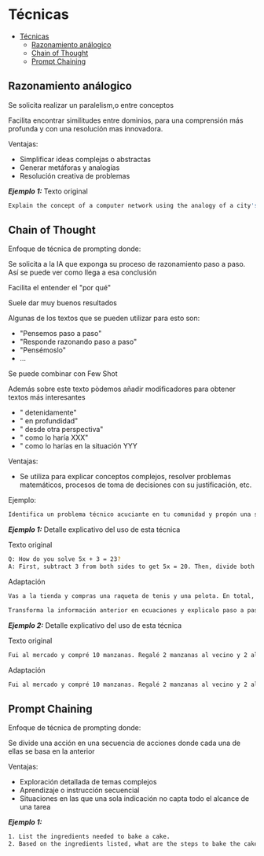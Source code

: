 # Técnicas

- [Técnicas](#técnicas)
  - [Razonamiento análogico](#razonamiento-análogico)
  - [Chain of Thought](#chain-of-thought)
  - [Prompt Chaining](#prompt-chaining)





## Razonamiento análogico

Se solicita realizar un paralelism,o entre conceptos

Facilita encontrar similitudes entre dominios, para una comprensión más profunda y con una resolución mas innovadora.

Ventajas:

* Simplificar ideas complejas o abstractas
* Generar metáforas y analogías
* Resolución creativa de problemas

***Ejemplo 1:*** Texto original

```bash
Explain the concept of a computer network using the analogy of a city's transportation system.
```





## Chain of Thought

Enfoque de técnica de prompting donde:

Se solicita a la IA que exponga su proceso de razonamiento paso a paso. Así se puede ver como llega a esa conclusión

Facilita el entender el "por qué"

Suele dar muy buenos resultados

Algunas de los textos que se pueden utilizar para esto son:

* "Pensemos paso a paso"
* "Responde razonando paso a paso"
* "Pensémoslo"
* ...

Se puede combinar con Few Shot

Además sobre este texto pòdemos añadir modificadores para obtener textos más interesantes

* "<texto CoT> detenidamente"
* "<texto CoT> en profundidad"
* "<texto CoT> desde otra perspectiva"
* "<texto CoT> como lo haría XXX"
* "<texto CoT> como lo harías en la situación YYY


Ventajas:

* Se utiliza para explicar conceptos complejos, resolver problemas matemáticos, procesos de toma de decisiones con su justificación, etc.

Ejemplo:

```bash
Identifica un problema técnico acuciante en tu comunidad y propón una solución global para mitigar su impacto
```




***Ejemplo 1:*** Detalle explicativo del uso de esta técnica

Texto original

```bash
Q: How do you solve 5x + 3 = 23?
A: First, subtract 3 from both sides to get 5x = 20. Then, divide both sides by 5 to find x = 4.
```

Adaptación

```bash
Vas a la tienda y compras una raqueta de tenis y una pelota. En total, todo cuesta 65 euro. la raqueta cuesta 60 euros más que la pelota

Transforma la información anterior en ecuaciones y explicalo paso a paso
```

***Ejemplo 2:*** Detalle explicativo del uso de esta técnica

Texto original

```bash
Fui al mercado y compré 10 manzanas. Regalé 2 manzanas al vecino y 2 al reparador. Luego fui y compré 5 manzanas más y me comí 1. ¿Cuántas manzanas me quedan?
```

Adaptación

```bash
Fui al mercado y compré 10 manzanas. Regalé 2 manzanas al vecino y 2 al reparador. Luego fui y compré 5 manzanas más y me comí 1. ¿Cuántas manzanas me quedan? Pensemos paso a paso.
```





## Prompt Chaining

Enfoque de técnica de prompting donde:

Se divide una acción en una secuencia de acciones donde cada una de ellas se basa en la anterior

Ventajas:

* Exploración detallada de temas complejos
* Aprendizaje o instrucción secuencial
* Situaciones en las que una sola indicación no capta todo el alcance de una tarea

***Ejemplo 1:***

```bash
1. List the ingredients needed to bake a cake.
2. Based on the ingredients listed, what are the steps to bake the cake?
```
